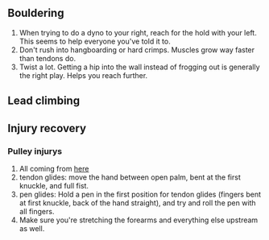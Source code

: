 ## Bouldering
1. When trying to do a dyno to your right, reach for the hold with your left. This seems to help everyone you've told it to.
1. Don't rush into hangboarding or hard crimps. Muscles grow way faster than tendons do.
1. Twist a lot. Getting a hip into the wall instead of frogging out is generally the right play. Helps you reach further.

## Lead climbing

## Injury recovery
### Pulley injurys
1. All coming from [here](https://www.youtube.com/watch?v=RWZQMnlHEbg)
1. tendon glides: move the hand between open palm, bent at the first knuckle, and full fist.
1. pen glides: Hold a pen in the first position for tendon glides (fingers bent at first knuckle, back of the hand straight), and try and roll the pen with all fingers.
1. Make sure you're stretching the forearms and everything else upstream as well.
